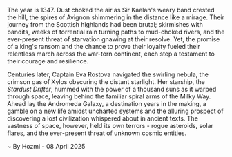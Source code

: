 
The year is 1347.  Dust choked the air as Sir Kaelan's weary band crested the hill, the spires of Avignon shimmering in the distance like a mirage. Their journey from the Scottish highlands had been brutal; skirmishes with bandits, weeks of torrential rain turning paths to mud-choked rivers, and the ever-present threat of starvation gnawing at their resolve. Yet, the promise of a king's ransom and the chance to prove their loyalty fueled their relentless march across the war-torn continent, each step a testament to their courage and resilience.

Centuries later, Captain Eva Rostova navigated the swirling nebula, the crimson gas of Xylos obscuring the distant starlight. Her starship, the *Stardust Drifter*, hummed with the power of a thousand suns as it warped through space, leaving behind the familiar spiral arms of the Milky Way.  Ahead lay the Andromeda Galaxy, a destination years in the making, a gamble on a new life amidst uncharted systems and the alluring prospect of discovering a lost civilization whispered about in ancient texts.  The vastness of space, however, held its own terrors - rogue asteroids, solar flares, and the ever-present threat of unknown cosmic entities.

~ By Hozmi - 08 April 2025
